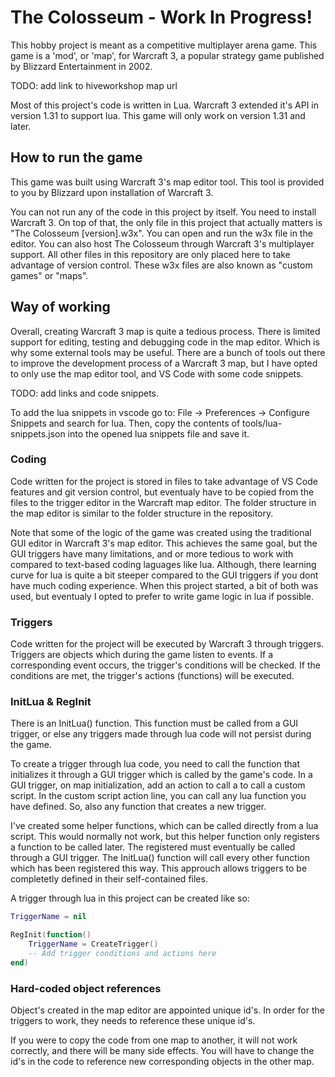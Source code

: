 # The Colosseum - Work In Progress!

This hobby project is meant as a competitive multiplayer arena game. This game is a 'mod', or 'map', for Warcraft 3, a popular strategy game published by Blizzard Entertainment in 2002.

TODO: add link to hiveworkshop map url

Most of this project's code is written in Lua. Warcraft 3 extended it's API in version 1.31 to support lua. This game will only work on version 1.31 and later.

## How to run the game

This game was built using Warcraft 3's map editor tool. This tool is provided to you by Blizzard upon installation of Warcraft 3.

You can not run any of the code in this project by itself. You need to install Warcraft 3. On top of that, the only file in this project that actually matters is "The Colosseum \[version\].w3x". You can open and run the w3x file in the editor. You can also host The Colosseum through Warcraft 3's multiplayer support. All other files in this repository are only placed here to take advantage of version control. These w3x files are also known as "custom games" or "maps".

## Way of working

Overall, creating Warcraft 3 map is quite a tedious process. There is limited support for editing, testing and debugging code in the map editor. Which is why some external tools may be useful. There are a bunch of tools out there to improve the development process of a Warcraft 3 map, but I have opted to only use the map editor tool, and VS Code with some code snippets.

TODO: add links and code snippets.

To add the lua snippets in vscode go to: File -> Preferences -> Configure Snippets and search for lua. Then, copy the contents of tools/lua-snippets.json into the opened lua snippets file and save it.

### Coding
Code written for the project is stored in files to take advantage of VS Code features and git version control, but eventualy have to be copied from the files to the trigger editor in the Warcraft map editor. The folder structure in the map editor is similar to the folder structure in the repository.

Note that some of the logic of the game was created using the traditional GUI editor in Warcraft 3's map editor. This achieves the same goal, but the GUI triggers have many limitations, and or more tedious to work with compared to text-based coding laguages like lua. Although, there learning curve for lua is quite a bit steeper compared to the GUI triggers if you dont have much coding experience. When this project started, a bit of both was used, but eventualy I opted to prefer to write game logic in lua if possible.

### Triggers
Code written for the project will be executed by Warcraft 3 through triggers. Triggers are objects which during the game listen to events. If a corresponding event occurs, the trigger's conditions will be checked. If the conditions are met, the trigger's actions (functions) will be executed.

### InitLua & RegInit
There is an InitLua() function. This function must be called from a GUI trigger, or else any triggers made through lua code will not persist during the game.

To create a trigger through lua code, you need to call the function that initializes it through a GUI trigger which is called by the game's code. In a GUI trigger, on map initialization, add an action to call a to call a custom script. In the custom script action line, you can call any lua function you have defined. So, also any function that creates a new trigger.

I've created some helper functions, which can be called directly from a lua script. This would normally not work, but this helper function only registers a function to be called later. The registered must eventually be called through a GUI trigger. The InitLua() function will call every other function which has been registered this way. This approuch allows triggers to be completetly defined in their self-contained files.

A trigger through lua in this project can be created like so:
``` lua
TriggerName = nil

RegInit(function()
    TriggerName = CreateTrigger()
    -- Add trigger conditions and actions here
end)
```

### Hard-coded object references
Object's created in the map editor are appointed unique id's. In order for the triggers to work, they needs to reference these unique id's.

If you were to copy the code from one map to another, it will not work correctly, and there will be many side effects. You will have to change the id's in the code to reference new corresponding objects in the other map.